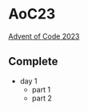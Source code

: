 # AoC23
[Advent of Code 2023](https://adventofcode.com/2023)

## Complete
- day 1
  - part 1
  - part 2
